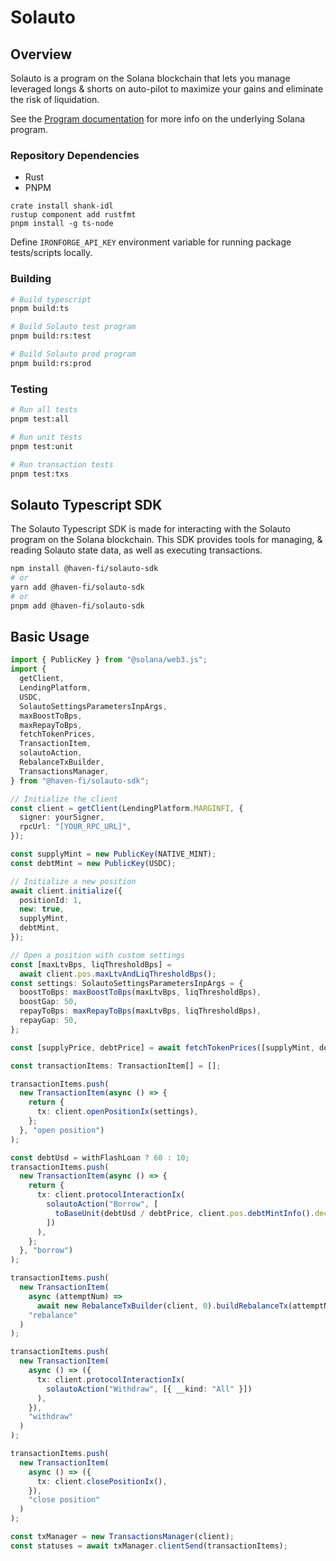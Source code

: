 # Solauto

## Overview

Solauto is a program on the Solana blockchain that lets you manage leveraged longs & shorts on auto-pilot to maximize your gains and eliminate the risk of liquidation.

See the [Program documentation](/programs/solauto/README.md) for more info on the underlying Solana program.

### Repository Dependencies

- Rust
- PNPM

```
crate install shank-idl
rustup component add rustfmt
pnpm install -g ts-node
```

Define `IRONFORGE_API_KEY` environment variable for running package tests/scripts locally.

### Building

```bash
# Build typescript
pnpm build:ts

# Build Solauto test program
pnpm build:rs:test

# Build Solauto prod program
pnpm build:rs:prod
```

### Testing

```bash
# Run all tests
pnpm test:all

# Run unit tests
pnpm test:unit

# Run transaction tests
pnpm test:txs
```


## Solauto Typescript SDK

The Solauto Typescript SDK is made for interacting with the Solauto program on the Solana blockchain. This SDK provides tools for managing, & reading Solauto state data, as well as executing transactions.

```bash
npm install @haven-fi/solauto-sdk
# or
yarn add @haven-fi/solauto-sdk
# or
pnpm add @haven-fi/solauto-sdk
```

## Basic Usage

```typescript
import { PublicKey } from "@solana/web3.js";
import {
  getClient,
  LendingPlatform,
  USDC,
  SolautoSettingsParametersInpArgs,
  maxBoostToBps,
  maxRepayToBps,
  fetchTokenPrices,
  TransactionItem,
  solautoAction,
  RebalanceTxBuilder,
  TransactionsManager,
} from "@haven-fi/solauto-sdk";

// Initialize the client
const client = getClient(LendingPlatform.MARGINFI, {
  signer: yourSigner,
  rpcUrl: "[YOUR_RPC_URL]",
});

const supplyMint = new PublicKey(NATIVE_MINT);
const debtMint = new PublicKey(USDC);

// Initialize a new position
await client.initialize({
  positionId: 1,
  new: true,
  supplyMint,
  debtMint,
});

// Open a position with custom settings
const [maxLtvBps, liqThresholdBps] =
  await client.pos.maxLtvAndLiqThresholdBps();
const settings: SolautoSettingsParametersInpArgs = {
  boostToBps: maxBoostToBps(maxLtvBps, liqThresholdBps),
  boostGap: 50,
  repayToBps: maxRepayToBps(maxLtvBps, liqThresholdBps),
  repayGap: 50,
};

const [supplyPrice, debtPrice] = await fetchTokenPrices([supplyMint, debtMint]);

const transactionItems: TransactionItem[] = [];

transactionItems.push(
  new TransactionItem(async () => {
    return {
      tx: client.openPositionIx(settings),
    };
  }, "open position")
);

const debtUsd = withFlashLoan ? 60 : 10;
transactionItems.push(
  new TransactionItem(async () => {
    return {
      tx: client.protocolInteractionIx(
        solautoAction("Borrow", [
          toBaseUnit(debtUsd / debtPrice, client.pos.debtMintInfo().decimals),
        ])
      ),
    };
  }, "borrow")
);

transactionItems.push(
  new TransactionItem(
    async (attemptNum) =>
      await new RebalanceTxBuilder(client, 0).buildRebalanceTx(attemptNum),
    "rebalance"
  )
);

transactionItems.push(
  new TransactionItem(
    async () => ({
      tx: client.protocolInteractionIx(
        solautoAction("Withdraw", [{ __kind: "All" }])
      ),
    }),
    "withdraw"
  )
);

transactionItems.push(
  new TransactionItem(
    async () => ({
      tx: client.closePositionIx(),
    }),
    "close position"
  )
);

const txManager = new TransactionsManager(client);
const statuses = await txManager.clientSend(transactionItems);
```